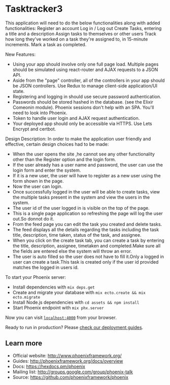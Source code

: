 # Tasktracker3

This application will need to do the below functionalities along with added functionalities:
Register an account
Log in / Log out
Create Tasks, entering a title and a description
Assign tasks to themselves or other users
Track how long they've worked on a task they're assigned to, in 15-minute increments.
Mark a task as completed.

New Features:
* Using your app should involve only one full page load. Multiple pages should be
simulated using react-router and AJAX requests to a JSON API.
* Aside from the "page" controller, all of the controllers in your app should be JSON controllers.
Use Redux to manage client-side application/UI state.
* Registering and logging in should use secure password authentication.
* Passwords should be stored hashed in the database. (see the Elixir Comeonin module).
Phoenix sessions don't help with an SPA. You'll need to look into Phoenix.
* Token to handle user login and AJAX request authentication.
* Your deployed app should only be accessible via HTTPS. Use Lets Encrypt and certbot.

Design Description:
In order to make the application user friendly and effective, certain design choices had to be made:
* When the user opens the site ,he cannot see any other functionality other than the Register option
and the login form.
* If the user already has a user name and password, the user can use the login form and enter the system.
* If it is a new user, the user will have to register as a new user using the form shown in the page.
* Now the user can login.
* Once successfully logged in the user will be able to create tasks, view the multiple tasks present in the system
and view the users in the system.
* The user id of the user logged in is visible on the top of the page.
* This is a single page application so refreshing the page will log the user out.So donnot do it.
* From the feed page you can edit the task you created and delete tasks.
* The feed displays all the details regarding the tasks including the task title, description, time taken, status of the task, and assignee.
* When you click on the create task tab, you can create a task by entering the title, description,
assignee, timetaken and completed.Make sure all the fields are entered else the system will throw an error.
* The user is auto filled so the user does not have to fill it.Only a logged in user can create a task.This task is created only
if the user id provided matches the logged in users id.


To start your Phoenix server:

  * Install dependencies with `mix deps.get`
  * Create and migrate your database with `mix ecto.create && mix ecto.migrate`
  * Install Node.js dependencies with `cd assets && npm install`
  * Start Phoenix endpoint with `mix phx.server`

Now you can visit [`localhost:4000`](http://localhost:4000) from your browser.

Ready to run in production? Please [check our deployment guides](http://www.phoenixframework.org/docs/deployment).

## Learn more

  * Official website: http://www.phoenixframework.org/
  * Guides: http://phoenixframework.org/docs/overview
  * Docs: https://hexdocs.pm/phoenix
  * Mailing list: http://groups.google.com/group/phoenix-talk
  * Source: https://github.com/phoenixframework/phoenix
